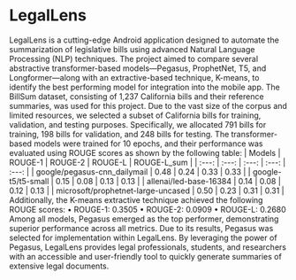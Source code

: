 # LegalLens

LegalLens is a cutting-edge Android application designed to automate the summarization of legislative bills using advanced Natural Language Processing (NLP) techniques. The project aimed to compare several abstractive transformer-based models—Pegasus, ProphetNet, T5, and Longformer—along with an extractive-based technique, K-means, to identify the best performing model for integration into the mobile app. 
The BillSum dataset, consisting of 1,237 California bills and their reference summaries, was used for this project. Due to the vast size of the corpus and limited resources, we selected a subset of California bills for training, validation, and testing purposes. Specifically, we allocated 791 bills for training, 198 bills for validation, and 248 bills for testing. 
The transformer-based models were trained for 10 epochs, and their performance was evaluated using ROUGE scores as shown by the following table:
| Models                              | ROUGE-1 | ROUGE-2 | ROUGE-L | ROUGE-L_sum |
| :---:                               | :---:   | :---:   | :---:   | :---:       |
| google/pegasus-cnn_dailymail        | 0.48    | 0.24    | 0.33    | 0.33        |
| google-t5/t5-small                  | 0.15    | 0.08    | 0.13    | 0.13        |
| allenai/led-base-16384              | 0.14    | 0.08    | 0.12    | 0.13        |
| microsoft/prophetnet-large-uncased  | 0.50    | 0.23    | 0.31    | 0.31        |
Additionally, the K-means extractive technique achieved the following ROUGE scores:
•	ROUGE-1: 0.3505
•	ROUGE-2: 0.0909
•	ROUGE-L: 0.2680
Among all models, Pegasus emerged as the top performer, demonstrating superior performance across all metrics. Due to its results, Pegasus was selected for implementation within LegalLens. By leveraging the power of Pegasus, LegalLens provides legal professionals, students, and researchers with an accessible and user-friendly tool to quickly generate summaries of extensive legal documents. 





